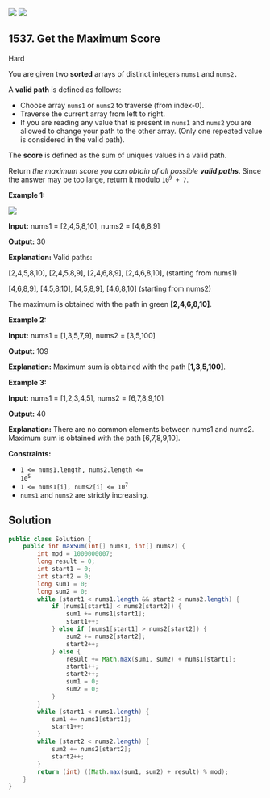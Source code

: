 [![](https://img.shields.io/github/stars/javadev/LeetCode-in-Java?label=Stars&style=flat-square)](https://github.com/javadev/LeetCode-in-Java)
[![](https://img.shields.io/github/forks/javadev/LeetCode-in-Java?label=Fork%20me%20on%20GitHub%20&style=flat-square)](https://github.com/javadev/LeetCode-in-Java/fork)

## 1537\. Get the Maximum Score

Hard

You are given two **sorted** arrays of distinct integers `nums1` and `nums2.`

A **valid path** is defined as follows:

*   Choose array `nums1` or `nums2` to traverse (from index-0).
*   Traverse the current array from left to right.
*   If you are reading any value that is present in `nums1` and `nums2` you are allowed to change your path to the other array. (Only one repeated value is considered in the valid path).

The **score** is defined as the sum of uniques values in a valid path.

Return _the maximum score you can obtain of all possible **valid paths**_. Since the answer may be too large, return it modulo <code>10<sup>9</sup> + 7</code>.

**Example 1:**

![](https://assets.leetcode.com/uploads/2020/07/16/sample_1_1893.png)

**Input:** nums1 = [2,4,5,8,10], nums2 = [4,6,8,9]

**Output:** 30

**Explanation:** Valid paths: 

[2,4,5,8,10], [2,4,5,8,9], [2,4,6,8,9], [2,4,6,8,10], (starting from nums1) 

[4,6,8,9], [4,5,8,10], [4,5,8,9], [4,6,8,10] (starting from nums2) 

The maximum is obtained with the path in green **[2,4,6,8,10]**.

**Example 2:**

**Input:** nums1 = [1,3,5,7,9], nums2 = [3,5,100]

**Output:** 109

**Explanation:** Maximum sum is obtained with the path **[1,3,5,100]**.

**Example 3:**

**Input:** nums1 = [1,2,3,4,5], nums2 = [6,7,8,9,10]

**Output:** 40

**Explanation:** There are no common elements between nums1 and nums2. Maximum sum is obtained with the path [6,7,8,9,10].

**Constraints:**

*   <code>1 <= nums1.length, nums2.length <= 10<sup>5</sup></code>
*   <code>1 <= nums1[i], nums2[i] <= 10<sup>7</sup></code>
*   `nums1` and `nums2` are strictly increasing.

## Solution

```java
public class Solution {
    public int maxSum(int[] nums1, int[] nums2) {
        int mod = 1000000007;
        long result = 0;
        int start1 = 0;
        int start2 = 0;
        long sum1 = 0;
        long sum2 = 0;
        while (start1 < nums1.length && start2 < nums2.length) {
            if (nums1[start1] < nums2[start2]) {
                sum1 += nums1[start1];
                start1++;
            } else if (nums1[start1] > nums2[start2]) {
                sum2 += nums2[start2];
                start2++;
            } else {
                result += Math.max(sum1, sum2) + nums1[start1];
                start1++;
                start2++;
                sum1 = 0;
                sum2 = 0;
            }
        }
        while (start1 < nums1.length) {
            sum1 += nums1[start1];
            start1++;
        }
        while (start2 < nums2.length) {
            sum2 += nums2[start2];
            start2++;
        }
        return (int) ((Math.max(sum1, sum2) + result) % mod);
    }
}
```